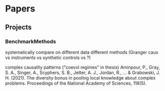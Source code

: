 
# Papers

## Projects

### BenchmarkMethods

systematically compare on different data different methods (Granger caus vs instruments vs synthetic controls vs ?)

complex causality patterns ("coevol regimes" in thesis) Aminpour, P., Gray, S. A., Singer, A., Scyphers, S. B., Jetter, A. J., Jordan, R., ... & Grabowski, J. H. (2021). The diversity bonus in pooling local knowledge about complex problems. Proceedings of the National Academy of Sciences, 118(5).


